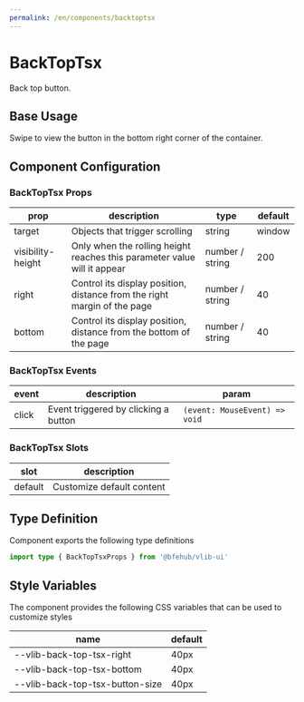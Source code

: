 ```yaml
---
permalink: /en/components/backtoptsx
---
```


# BackTopTsx

Back top button.

## Base Usage

Swipe to view the button in the bottom right corner of the container.

<demo src="../__demos__/basic.vue"></demo>

## Component Configuration

### BackTopTsx Props

| prop              | description                                                              | type            | default |
| ----------------- | ------------------------------------------------------------------------ | --------------- | ------- |
| target            | Objects that trigger scrolling                                           | string          | window  |
| visibility-height | Only when the rolling height reaches this parameter value will it appear | number / string | 200     |
| right             | Control its display position, distance from the right margin of the page | number / string | 40      |
| bottom            | Control its display position, distance from the bottom of the page       | number / string | 40      |

### BackTopTsx Events

| event | description                          | param                         |
| ----- | ------------------------------------ | ----------------------------- |
| click | Event triggered by clicking a button | `(event: MouseEvent) => void` |

### BackTopTsx Slots

| slot    | description               |
| ------- | ------------------------- |
| default | Customize default content |

## Type Definition

Component exports the following type definitions

```ts
import type { BackTopTsxProps } from '@bfehub/vlib-ui'
```

## Style Variables

The component provides the following CSS variables that can be used to customize styles

| name                            | default |
| ------------------------------- | ------- |
| --vlib-back-top-tsx-right       | 40px    |
| --vlib-back-top-tsx-bottom      | 40px    |
| --vlib-back-top-tsx-button-size | 40px    |
